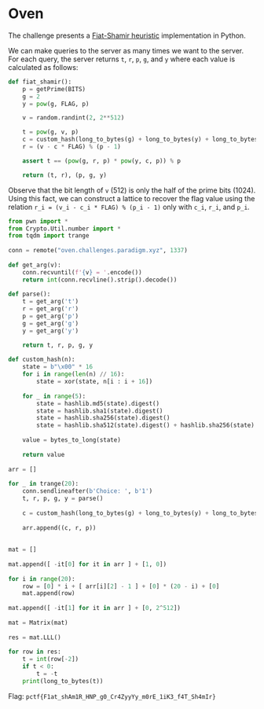 # Oven

The challenge presents a [Fiat-Shamir heuristic][fiat-shamir] implementation in Python.

We can make queries to the server as many times we want to the server. For each query, the server returns `t`, `r`, `p`, `g`, and `y` where each value is calculated as follows:

```python
def fiat_shamir():
    p = getPrime(BITS)
    g = 2
    y = pow(g, FLAG, p)

    v = random.randint(2, 2**512)

    t = pow(g, v, p)
    c = custom_hash(long_to_bytes(g) + long_to_bytes(y) + long_to_bytes(t))
    r = (v - c * FLAG) % (p - 1)

    assert t == (pow(g, r, p) * pow(y, c, p)) % p

    return (t, r), (p, g, y)
```

Observe that the bit length of `v` (512) is only the half of the prime bits (1024). Using this fact, we can construct a lattice to recover the flag value using the relation `r_i = (v_i - c_i * FLAG) % (p_i - 1)` only with `c_i`, `r_i`, and `p_i`.

```python
from pwn import *
from Crypto.Util.number import *
from tqdm import trange
​
conn = remote("oven.challenges.paradigm.xyz", 1337)
​
def get_arg(v):
    conn.recvuntil(f'{v} = '.encode())
    return int(conn.recvline().strip().decode())
​
def parse():
    t = get_arg('t')
    r = get_arg('r')
    p = get_arg('p')
    g = get_arg('g')
    y = get_arg('y')

    return t, r, p, g, y
​
def custom_hash(n):
    state = b"\x00" * 16
    for i in range(len(n) // 16):
        state = xor(state, n[i : i + 16])
​
    for _ in range(5):
        state = hashlib.md5(state).digest()
        state = hashlib.sha1(state).digest()
        state = hashlib.sha256(state).digest()
        state = hashlib.sha512(state).digest() + hashlib.sha256(state).digest()
​
    value = bytes_to_long(state)
​
    return value
​
arr = []
​
for _ in trange(20):
    conn.sendlineafter(b'Choice: ', b'1')
    t, r, p, g, y = parse()
​
    c = custom_hash(long_to_bytes(g) + long_to_bytes(y) + long_to_bytes(t))
​
    arr.append((c, r, p))
​
​
mat = []
​
mat.append([ -it[0] for it in arr ] + [1, 0])
​
for i in range(20):
    row = [0] * i + [ arr[i][2] - 1 ] + [0] * (20 - i) + [0]
    mat.append(row)
​
mat.append([ -it[1] for it in arr ] + [0, 2^512])
​
mat = Matrix(mat)
​
res = mat.LLL()
​
for row in res:
    t = int(row[-2])
    if t < 0:
        t = -t
    print(long_to_bytes(t))
```

Flag: `pctf{F1at_shAm1R_HNP_g0_Cr4ZyyYy_m0rE_1iK3_f4T_Sh4mIr}`

[fiat-shamir]: https://en.wikipedia.org/wiki/Fiat%E2%80%93Shamir_heuristic
